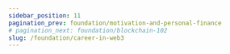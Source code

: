 ```yaml
---
sidebar_position: 11
pagination_prev: foundation/motivation-and-personal-finance
# pagination_next: foundation/blockchain-102
slug: /foundation/career-in-web3
---
```

<!-- 
File: 11-career-in-web3.md
Description: Tips and resources for starting a career in the Web3 industry.
-->